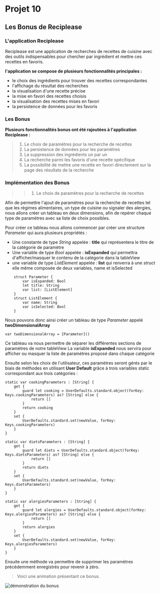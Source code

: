 #  Projet 10
## Les Bonus de Reciplease
### L'application Reciplease
Reciplease est une application de recherches de recettes de cuisine avec des outils indispensables pour chercher par ingrédient et mettre ces recettes en favoris.

**l'application se compose de plusieurs fonctionnalités principales :**
* le choix des ingrédients pour trouver des recettes correspondantes
* l'affichage du résultat des recherches
* la visualisation d'une recette précise
* la mise en favori des recettes choisis
* la visualisation des recettes mises en favori
* la persistence de données pour les favoris
### Les Bonus
**Plusieurs fonctionnalités bonus ont été rajoutées à l'application Reciplease :**

> 1. Le choix de paramètres pour la recherche de recettes
> 2. La persistence de données pour les paramètres
> 3. La suppression des ingrédients un par un
> 4. La recherche parmi les favoris d'une recette spécifique
> 5. La possibilité de mettre une recette en favori directement sur la page des résultats de la recherche

### Implémentation des Bonus

>> 1.  Le choix de paramètres pour la recherche de recettes

Afin de permettre l'ajout de paramètres pour la recherche de recettes tel que les régimes alimentaires, un type de cuisine ou signaler des alergies, nous allons créer un tableau en deux dimensions, afin de repérer chaque type de paramètres avec sa liste de choix possibles.

Pour créer ce tableau nous allons commencer par créer une structure *Parameter* qui aura plusieurs propriétés :
* Une constante de type *String* appelée : **title** qui représentera le titre de la catégorie de paramètre
* Une variable de type *Bool* appelée : **isExpanded** qui permettra d'afficher/masquer le contenu de la catégorie dans la tableView
* une variable de type *ListElement* appelée : **list** qui renverra à une *struct* elle même composée de deux variables, name et isSelected
```
    struct Parameter {
        var isExpanded: Bool
        let title: String
        var list: [ListElement]
    }
    struct ListElement {
        var name: String
        var isSelected: Bool
    }
```
Nous pouvons donc ainsi créer un tableau de type *Parameter* appelé **twoDimensionalArray**

````var twoDimensionalArray = [Parameter]()````

Ce tableau va nous permettre de séparer les différentes sections de paramètres de notre tableView
La variable **isExpanded** nous servira pour afficher ou masquer la liste de paramètres proposé dans chaque catégorie

Ensuite selon les choix de l'utilisateur, ces paramètres seront gérés par le biais de méthodes en utilisant **User Default** grâce à trois variables static correspondant aux trois catégories :
````
static var cookingParameters : [String] {
    get {
        guard let cooking = UserDefaults.standard.object(forKey: Keys.cookingParameters) as? [String] else {
            return []
        }
        return cooking
    }
    set {
        UserDefaults.standard.set(newValue, forKey: Keys.cookingParameters)
    }
}

static var dietsParameters : [String] {
    get {
        guard let diets = UserDefaults.standard.object(forKey: Keys.dietsParameters) as? [String] else {
            return []
        }
        return diets
    }
    set {
        UserDefaults.standard.set(newValue, forKey: Keys.dietsParameters)
    }
}

static var alergiesParameters : [String] {
    get {
        guard let alergies = UserDefaults.standard.object(forKey: Keys.alergiesParameters) as? [String] else {
            return []
        }
        return alergies
    }
    set {
        UserDefaults.standard.set(newValue, forKey: Keys.alergiesParameters)
    }
}
````
Ensuite une méthode va permettre de supprimer les paramètres précédemment enregistrés pour revenir à zéro.

> Voici une animation présentant ce bonus.

![démonstration du bonus](ImagesReadme/parameters.gif)
